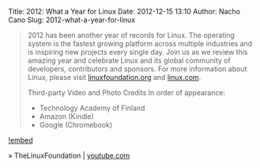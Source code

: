 Title: 2012: What a Year for Linux
Date: 2012-12-15 13:10
Author: Nacho Cano
Slug: 2012-what-a-year-for-linux

> 2012 has been another year of records for Linux. The operating system is the
> fastest growing platform across multiple industries and is inspiring new
> projects every single day. Join us as we review this amazing year and
> celebrate Linux and its global community of developers, contributors and
> sponsors. For more information about Linux, please visit
> [linuxfoundation.org][] and [linux.com][].
>
> Third-party Video and Photo Credits In order of appearance:
>
> - Technology Academy of Finland
> - Amazon (Kindle)
> - Google (Chromebook)

[!embed](https://www.youtube.com/watch?v=Unfx2qCj6Ao)

» TheLinuxFoundation | [youtube.com][]

  [linuxfoundation.org]: http://www.linuxfoundation.org
    "www.linuxfoundation.org"
  [linux.com]: http://www.linux.com.
    "www.linux.com"
  [youtube.com]: https://www.youtube.com/watch?v=Unfx2qCj6Ao
    "2012: What a Year for Linux"
